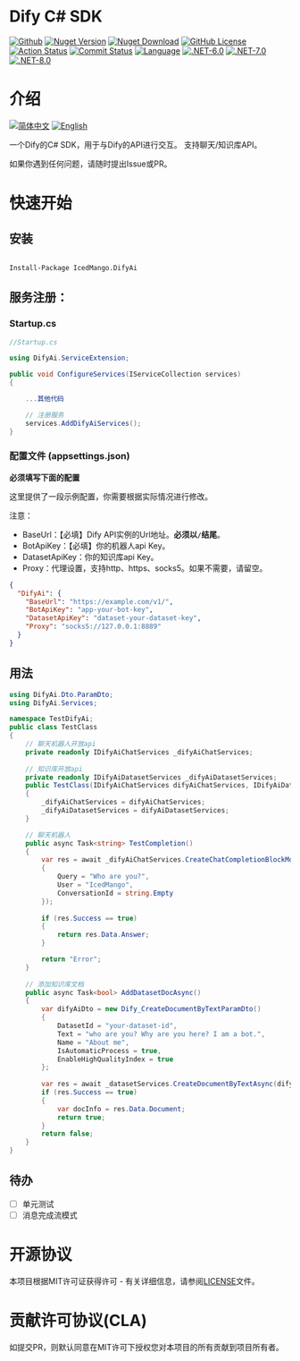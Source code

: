 # Dify C# SDK

[![Github](https://img.shields.io/badge/OpenSource-Github-blue)](https://github.com/IcedMango/DifyAi-csharp-sdk)
[![Nuget Version](https://img.shields.io/nuget/v/IcedMango.DifyAi)](https://www.nuget.org/packages/IcedMango.DifyAi)
[![Nuget Download](https://img.shields.io/nuget/dt/IcedMango.DifyAi)](https://www.nuget.org/packages/IcedMango.DifyAi)
[![GitHub License](https://img.shields.io/github/license/IcedMango/DifyAi-csharp-sdk)](https://github.com/IcedMango/DifyAi-csharp-sdk/blob/main/LICENSE)
[![Action Status](https://img.shields.io/github/actions/workflow/status/IcedMango/DifyAi-csharp-sdk/publishNuGet.yml)](https://github.com/IcedMango/DifyAi-csharp-sdk/actions)
[![Commit Status](https://img.shields.io/github/commit-activity/m/IcedMango/DifyAi-csharp-sdk?labelColor=%20%2332b583&color=%20%2312b76a)](https://github.com/IcedMango/DifyAi-csharp-sdk)
[![Language](https://img.shields.io/github/languages/top/IcedMango/DifyAi-csharp-sdk)](https://github.com/IcedMango/DifyAi-csharp-sdk)
[![.NET-6.0](https://img.shields.io/badge/.NET-6.0-blue)](https://github.com/IcedMango/DifyAi-csharp-sdk)
[![.NET-7.0](https://img.shields.io/badge/.NET-7.0-blue)](https://github.com/IcedMango/DifyAi-csharp-sdk)
[![.NET-8.0](https://img.shields.io/badge/.NET-8.0-blue)](https://github.com/IcedMango/DifyAi-csharp-sdk)

# 介绍

[![简体中文](https://img.shields.io/badge/简体中文-green)](https://github.com/IcedMango/DifyAi-csharp-sdk/blob/main/README.zh-CN.md)
[![English](https://img.shields.io/badge/English-red)](https://github.com/IcedMango/DifyAi-csharp-sdk/blob/main/README.md)

一个Dify的C# SDK，用于与Dify的API进行交互。 支持聊天/知识库API。

如果你遇到任何问题，请随时提出Issue或PR。

# 快速开始

## 安装

```

Install-Package IcedMango.DifyAi

```

## 服务注册：

### Startup.cs

```csharp
//Startup.cs

using DifyAi.ServiceExtension;

public void ConfigureServices(IServiceCollection services)
{

    ...其他代码

    // 注册服务
    services.AddDifyAiServices();
}

```

### 配置文件 (appsettings.json)

**必须填写下面的配置**

这里提供了一段示例配置，你需要根据实际情况进行修改。

注意：

- BaseUrl：【必填】Dify API实例的Url地址。**必须以`/`结尾**。
- BotApiKey：【必填】你的机器人api Key。
- DatasetApiKey：你的知识库api Key。
- Proxy：代理设置，支持http、https、socks5。如果不需要，请留空。

```json
{
  "DifyAi": {
    "BaseUrl": "https://example.com/v1/",
    "BotApiKey": "app-your-bot-key",
    "DatasetApiKey": "dataset-your-dataset-key",
    "Proxy": "socks5://127.0.0.1:8889"
  }
}
```

## 用法

```csharp
using DifyAi.Dto.ParamDto;
using DifyAi.Services;

namespace TestDifyAi;
public class TestClass
{
    // 聊天机器人开放api
    private readonly IDifyAiChatServices _difyAiChatServices;
    
    // 知识库开放api
    private readonly IDifyAiDatasetServices _difyAiDatasetServices;
    public TestClass(IDifyAiChatServices difyAiChatServices, IDifyAiDatasetServices difyAiDatasetServices)
    {
        _difyAiChatServices = difyAiChatServices;
        _difyAiDatasetServices = difyAiDatasetServices;
    }

    // 聊天机器人
    public async Task<string> TestCompletion()
    {
        var res = await _difyAiChatServices.CreateChatCompletionBlockModeAsync(new Dify_CreateChatCompletionParamDto()
        {
            Query = "Who are you?",
            User = "IcedMango",
            ConversationId = string.Empty
        });
        
        if (res.Success == true)
        {
            return res.Data.Answer;
        }

        return "Error";
    }
    
    // 添加知识库文档
    public async Task<bool> AddDatasetDocAsync()
    {
        var difyAiDto = new Dify_CreateDocumentByTextParamDto() 
        {
            DatasetId = "your-dataset-id",
            Text = "who are you? Why are you here? I am a bot.",
            Name = "About me",
            IsAutomaticProcess = true,
            EnableHighQualityIndex = true
        };
        
        var res = await _datasetServices.CreateDocumentByTextAsync(difyAiDto);
        if (res.Success == true)
        {
            var docInfo = res.Data.Document;
            return true;
        }
        return false;
    }
}
```


## 待办
- [ ] 单元测试
- [ ] 消息完成流模式

# 开源协议

本项目根据MIT许可证获得许可 - 有关详细信息，请参阅[LICENSE](./LICENSE)文件。

# 贡献许可协议(CLA)

如提交PR，则默认同意在MIT许可下授权您对本项目的所有贡献到项目所有者。